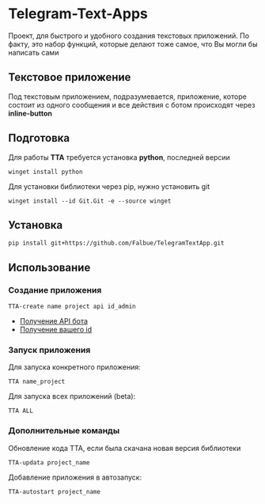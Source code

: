**<h1>Telegram-Text-Apps</h1>**
Проект, для быстрого и удобного создания текстовых приложений. По факту, это набор функций, которые делают тоже самое, что Вы могли бы написать сами

**<h2>Текстовое приложение</h2>**
Под текстовым приложением, подразумевается, приложение, которе состоит из одного сообщения и все действия с ботом происходят через __inline-button__

## Подготовка
Для работы **TTA** требуется установка **python**, последней версии
```shell
winget install python
```

Для установки библиотеки через pip, нужно установить git
```shell
winget install --id Git.Git -e --source winget
```

## Установка
```shell
pip install git+https://github.com/Falbue/TelegramTextApp.git
```

## Использование
### Создание приложения
```shell
TTA-create name project api id_admin
```
* [Получение API бота](https://t.me/BotFather)
* [Получение вашего id](https://t.me/getmyid_bot)

### Запуск приложения
Для запуска конкретного приложения:
```shell
TTA name_project
```

Для запуска всех приложений (beta):
```shell
TTA ALL
```

### Дополнительные команды
Обновление кода TTA, если была скачана новая версия библиотеки
```shell
TTA-updata project_name
```

Добавление приложения в автозапуск:
```shell
TTA-autostart project_name
```
